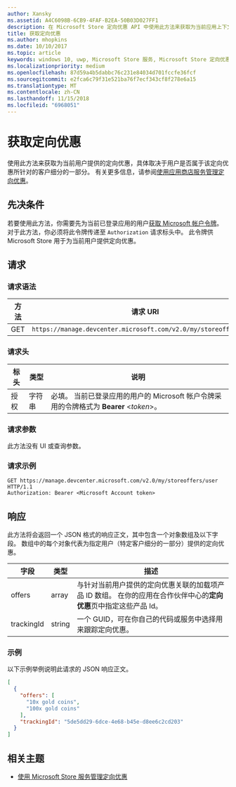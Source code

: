```yaml
---
author: Xansky
ms.assetid: A4C6098B-6CB9-4FAF-B2EA-50B03D027FF1
description: 在 Microsoft Store 定向优惠 API 中使用此方法来获取为当前应用上下文中的当前用户提供的定向优惠。
title: 获取定向优惠
ms.author: mhopkins
ms.date: 10/10/2017
ms.topic: article
keywords: windows 10, uwp, Microsoft Store 服务, Microsoft Store 定向优惠 API, 获取定向优惠
ms.localizationpriority: medium
ms.openlocfilehash: 87d59a4b5dabbc76c231e84034d701fccfe36fcf
ms.sourcegitcommit: e2fca6c79f31e521ba76f7ecf343cf8f278e6a15
ms.translationtype: MT
ms.contentlocale: zh-CN
ms.lasthandoff: 11/15/2018
ms.locfileid: "6968051"
---
```

# <a name="get-targeted-offers"></a>获取定向优惠

使用此方法来获取为当前用户提供的定向优惠，具体取决于用户是否属于该定向优惠所针对的客户细分的一部分。 有关更多信息，请参阅[使用应用商店服务管理定向优惠](manage-targeted-offers-using-windows-store-services.md)。

## <a name="prerequisites"></a>先决条件

若要使用此方法，你需要先为当前已登录应用的用户[获取 Microsoft 帐户令牌](manage-targeted-offers-using-windows-store-services.md#obtain-a-microsoft-account-token)。 对于此方法，你必须将此令牌传递至 ```Authorization``` 请求标头中。 此令牌供 Microsoft Store 用于为当前用户提供定向优惠。

## <a name="request"></a>请求


### <a name="request-syntax"></a>请求语法

| 方法 | 请求 URI                                                                |
|--------|----------------------------------------------------------------------------|
| GET    | ```https://manage.devcenter.microsoft.com/v2.0/my/storeoffers/user``` |


### <a name="request-header"></a>请求头

| 标头        | 类型   | 说明  |
|---------------|--------|--------------|
| 授权 | 字符串 | 必填。 当前已登录应用的用户的 Microsoft 帐户令牌采用的令牌格式为 **Bearer** &lt;*token*&gt;。 |


### <a name="request-parameters"></a>请求参数

此方法没有 UI 或查询参数。

### <a name="request-example"></a>请求示例

```syntax
GET https://manage.devcenter.microsoft.com/v2.0/my/storeoffers/user HTTP/1.1
Authorization: Bearer <Microsoft Account token>
```

## <a name="response"></a>响应

此方法将会返回一个 JSON 格式的响应正文，其中包含一个对象数组及以下字段。 数组中的每个对象代表为指定用户（特定客户细分的一部分）提供的定向优惠。

| 字段      | 类型   | 描述         |
|------------|--------|------------------|
| offers      | array  | 与针对当前用户提供的定向优惠关联的加载项产品 ID 数组。 在你的应用在合作伙伴中心的**定向优惠**页中指定这些产品 Id。            |
| trackingId  | string | 一个 GUID，可在你自己的代码或服务中选择用来跟踪定向优惠。 |


### <a name="example"></a>示例

以下示例举例说明此请求的 JSON 响应正文。

```json
[
  {
    "offers": [
      "10x gold coins",
      "100x gold coins"
    ],
    "trackingId": "5de5dd29-6dce-4e68-b45e-d8ee6c2cd203"
  }
]
```

## <a name="related-topics"></a>相关主题

* [使用 Microsoft Store 服务管理定向优惠](manage-targeted-offers-using-windows-store-services.md)

 

 
